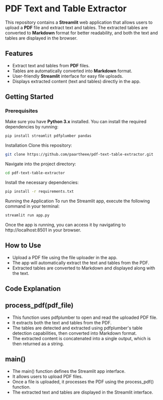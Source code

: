 # PDF Text and Table Extractor

This repository contains a **Streamlit** web application that allows users to upload a **PDF** file and extract text and tables. The extracted tables are converted to **Markdown** format for better readability, and both the text and tables are displayed in the browser.

## Features

- Extract text and tables from **PDF** files.
- Tables are automatically converted into **Markdown** format.
- User-friendly **Streamlit** interface for easy file uploads.
- Displays extracted content (text and tables) directly in the app.

## Getting Started

### Prerequisites

Make sure you have **Python 3.x** installed. You can install the required dependencies by running:

```bash
pip install streamlit pdfplumber pandas
```
Installation
Clone this repository:

```bash
git clone https://github.com/paartheee/pdf-text-table-extractor.git
```
Navigate into the project directory:
```bash
cd pdf-text-table-extractor
```
Install the necessary dependencies:

```bash
pip install -r requirements.txt
```

Running the Application
To run the Streamlit app, execute the following command in your terminal:

```bash
streamlit run app.py
```
Once the app is running, you can access it by navigating to http://localhost:8501 in your browser.

## How to Use
- Upload a PDF file using the file uploader in the app.
- The app will automatically extract the text and tables from the PDF.
- Extracted tables are converted to Markdown and displayed along with the text.
## Code Explanation
## **process_pdf(pdf_file)**
- This function uses pdfplumber to open and read the uploaded PDF file.
- It extracts both the text and tables from the PDF.
- The tables are detected and extracted using pdfplumber's table detection capabilities, then converted into Markdown format.
- The extracted content is concatenated into a single output, which is then returned as a string.

## **main()**

- The main() function defines the Streamlit app interface.
- It allows users to upload PDF files.
- Once a file is uploaded, it processes the PDF using the process_pdf() function.
- The extracted text and tables are displayed in the Streamlit interface.
